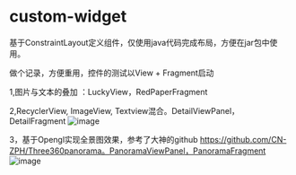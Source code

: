 # custom-widget
基于ConstraintLayout定义组件，仅使用java代码完成布局，方便在jar包中使用。

做个记录，方便重用，控件的测试以View + Fragment启动

1,图片与文本的叠加 ：LuckyView，RedPaperFragment

2,RecyclerView, ImageView, Textview混合。DetailViewPanel，DetailFragment
![image](https://github.com/whcx/custom-widget/blob/master/images/device-2020-08-29-180204.png)

3，基于Opengl实现全景图效果，参考了大神的github https://github.com/CN-ZPH/Three360panorama。PanoramaViewPanel，PanoramaFragment
![image](https://github.com/whcx/custom-widget/blob/master/images/device-2020-08-30-084938.png)
